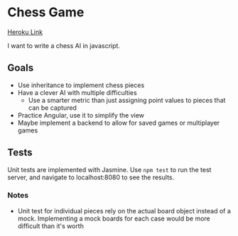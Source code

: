 # Chess Game

[Heroku Link](https://floating-woodland-1046.herokuapp.com/)

I want to write a chess AI in javascript.

## Goals

* Use inheritance to implement chess pieces
* Have a clever AI with multiple difficulties
  * Use a smarter metric than just assigning point values to pieces that can be captured
* Practice Angular, use it to simplify the view
* Maybe implement a backend to allow for saved games or multiplayer games

## Tests

Unit tests are implemented with Jasmine. Use ```npm test``` to run the test server, and navigate to localhost:8080 to see the results.

### Notes

* Unit test for individual pieces rely on the actual board object instead of a mock. Implementing a mock boards for each case would be more difficult than it's worth